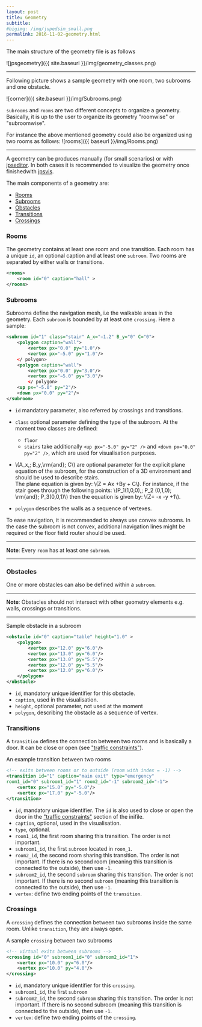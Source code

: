 ```yaml
---
layout: post
title: Geometry
subtitle: 
#bigimg: /img/jupedsim_small.png
permalink: 2016-11-02-geometry.html
---
```




The main structure of the geometry file is as follows 

![jpsgeometry]({{ site.baseurl }}/img/geometry_classes.png)

***

Following picture shows a sample geometry with one room, two subrooms and one obstacle.

![corner]({{ site.baseurl }}/img/Subrooms.png)

`subrooms` and `rooms` are two different concepts to organize a geometry. 
Basically, it is up to the user to organize its geometry "roomwise" or "subroomwise".


For instance the above mentioned geometry could also be organized using two rooms as follows:
![rooms]({{ baseurl }}/img/Rooms.png)

***

A geometry can be produces manually (for small scenarios) or with [jpseditor](https://cst.version.fz-juelich.de/jupedsim/jpseditor).
In both cases it is recommended to visualize the geometry once finishedwith [jpsvis](https://cst.version.fz-juelich.de/jupedsim/jpsvis).

The main components of a geometry are: 

- [Rooms](#rooms)
- [Subrooms](#subrooms)
- [Obstacles](#obstacles)
- [Transitions](#transitions)
- [Crossings](#crossings)

### Rooms
The geometry contains at least one room and one transition. 
Each room has a unique `id`, an optional caption and at least one `subroom`. 
Two rooms are separated by either walls or transitions.
```xml
<rooms>
    <room id="0" caption="hall" >
</rooms>
```
### Subrooms
Subrooms define the navigation mesh, i.e the walkable areas in the geometry. 
Each `subroom` is bounded by at least one `crossing`. 
Here a sample:
```xml
<subroom id="1" class="stair" A_x="−1.2" B_y="0" C="0"> 
    <polygon caption="wall">
        <vertex px="0.0" py="1.0"/>
        <vertex px="−5.0" py="1.0"/> 
    </ polygon>
    <polygon caption="wall">
        <vertex px="0.0" py="3.0"/> 
        <vertex px="−5.0" py="3.0"/>
        </ polygon>
    <up px="−5.0" py="2"/> 
    <down px="0.0" py="2"/>
</subroom>
```

- `id` mandatory parameter, also referred by crossings and transitions.  	
- `class` optional parameter defining the type of the subroom. At the moment two classes are defined:
  - `floor`
  - `stairs` take additionally
    `<up px="-5.0" py="2" />` and 	`<down px="0.0" py="2" />`, which are 
	used for visualisation purposes.
- \\(A\_x,\; B\_y,\rm{and}\; C\\) are optional parameter for the explicit plane equation of the subroom,
   for the construction of a 3D environment and should be used to describe stairs.   
   The plane equation is given by:  \\(Z = Ax +By + C\\). 
   For instance, if the stair goes through the following points: \\(P_1(1,0,0),\; P_2 (0,1,0)\; \rm{and}\; P_3(0,0,1)\\) 
   then the equation is given by: \\(Z= -x -y +1\\).

- `polygon` describes the walls as a sequence of vertexes.

To ease navigation, it is recommended to always use convex subrooms. 
In the case the subroom is not convex, additional navigation lines might be required
or the floor field router should be used. 

***
**Note**: Every `room` has at least one `subroom`.

***

### Obstacles
One or more obstacles can also be defined within a `subroom`. 

***
**Note**: Obstacles should not intersect with other geometry elements e.g. walls, crossings or transitions.

***


Sample obstacle in a subroom
```xml
<obstacle id="0" caption="table" height="1.0" >
    <polygon>
	    <vertex px="12.0" py="6.0"/>
		<vertex px="13.0" py="6.0"/>
		<vertex px="13.0" py="5.5"/>
		<vertex px="12.0" py="5.5"/>
		<vertex px="12.0" py="6.0"/>
    </polygon>
</obstacle>
```


- `id`, mandatory unique identifier for this obstacle.
- `caption`, used in the visualisation.
- `height`, optional parameter, not used at the moment
- `polygon`, describing the obstacle as a sequence of vertex.


### Transitions
A `transition` defines the connection between two rooms and is basically a door.
It can be close or open (see ["traffic constraints"](#traffic-constraints)).

An example transition between two rooms 

```xml
<!-- exits between rooms or to outside (room with index = -1) -->
<transition id="1" caption="main exit" type="emergency"
room1_id="0" subroom1_id="1" room2_id="-1" subroom2_id="-1">
    <vertex px="15.0" py="-5.0"/>
    <vertex px="17.0" py="-5.0"/>
</transition>
```

- `id`, mandatory unique identifier.
  The `id` is also used to close or open the door in the ["traffic constraints"](#traffic-constraints) section of the inifile.
- `caption`, optional, used in the visualisation.
- `type`, optional. 
- `room1_id`, the first room sharing this transition. The order is not important.
- `subroom1_id`, the first `subroom` located in `room_1`.
- `room2_id`, the second room sharing this transition. 
  The order is not important. 
  If there is no second room (meaning this transition is connected to the outside), then use `-1`.
- `subroom2_id`, the second `subroom` sharing this transition. The order is not important. 
  If there is no second `subroom` (meaning this transition is connected to the outside), then use `-1`.
- `vertex`: define two ending points of the `transition`.  

### Crossings

A `crossing` defines the connection between two subrooms inside the same room. 
Unlike `transition`, they are always open.

A sample `crossing` between two subrooms

```xml
<!-- virtual exits between subrooms -->
<crossing id="0" subroom1_id="0" subroom2_id="1">
	<vertex px="10.0" py="6.0"/>
	<vertex px="10.0" py="4.0"/>
</crossing>
```
		
- `id`, mandatory unique identifier for this `crossing`. 
- `subroom1_id`, the first `subroom`
- `subroom2_id`,  the second `subroom` sharing this transition. The order is not important. 
  If there is no second subroom (meaning this transition is connected to the outside), 
  then use `-1`.
- `vertex`: define two ending points of the `crossing`.
